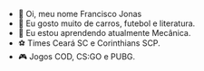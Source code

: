 - 👋 Oi, meu nome Francisco Jonas 
- 👀 Eu gosto muito de carros, futebol e literatura.
- 🌱 Eu estou aprendendo atualmente Mecânica.
- ⚽ Times Ceará SC e Corinthians SCP.
- 🎮 Jogos COD, CS:GO e PUBG.
<!---
WolfFJ911/WolfFJ911 is a ✨ special ✨ repository because its `README.md` (this file) appears on your GitHub profile.
You can click the Preview link to take a look at your changes.
--->
